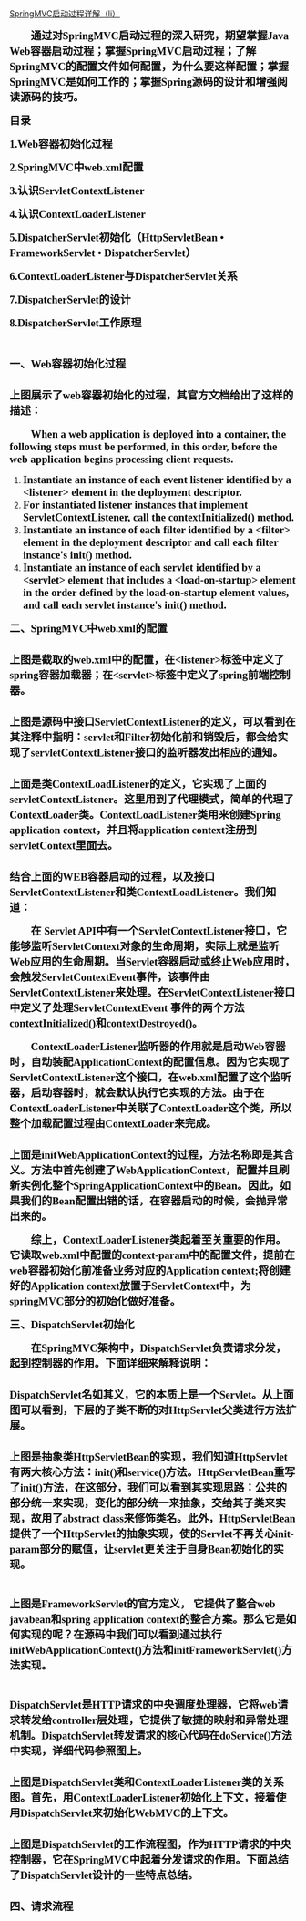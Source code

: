 <div id="post_detail">
<!--done-->
<div class="post">
	<div class="postTitle">
		<a id="cb_post_title_url" class="postTitle2" href="http://www.cnblogs.com/RunForLove/p/5688731.html">SpringMVC启动过程详解（li）</a>
	</div>
	<div id="cnblogs_post_body"><p><span style="color: #0a0a0a;"><strong><span style="font-size: 14pt; font-family: 楷体;">　　通过对SpringMVC启动过程的深入研究，期望掌握Java Web容器启动过程；掌握SpringMVC启动过程；了解SpringMVC的配置文件如何配置，为什么要这样配置；掌握SpringMVC是如何工作的；掌握Spring源码的设计和增强阅读源码的技巧。</span></strong></span></p>
<p><span style="color: #0a0a0a;"><strong><span style="font-size: 14pt; font-family: 楷体;">目录</span></strong></span></p>
<p><span style="color: #0a0a0a;"><strong><span style="font-size: 14pt; font-family: 楷体;">1.Web容器初始化过程 </span></strong></span></p>
<p><span style="color: #0a0a0a;"><strong><span style="font-size: 14pt; font-family: 楷体;">2.SpringMVC中web.xml配置</span></strong></span></p>
<p><span style="color: #0a0a0a;"><strong><span style="font-size: 14pt; font-family: 楷体;">3.认识ServletContextListener </span></strong></span></p>
<p><span style="color: #0a0a0a;"><strong><span style="font-size: 14pt; font-family: 楷体;">4.认识ContextLoaderListener</span></strong></span></p>
<p><span style="color: #0a0a0a;"><strong><span style="font-size: 14pt; font-family: 楷体;">5.DispatcherServlet初始化（<strong>HttpServletBean • FrameworkServlet • DispatcherServlet</strong>）</span></strong></span></p>
<p><span style="color: #0a0a0a;"><strong><span style="font-size: 14pt; font-family: 楷体;">6.ContextLoaderListener与DispatcherServlet关系 </span></strong></span></p>
<p><span style="color: #0a0a0a;"><strong><span style="font-size: 14pt; font-family: 楷体;">7.DispatcherServlet的设计 </span></strong></span></p>
<p><span style="color: #0a0a0a;"><strong><span style="font-size: 14pt; font-family: 楷体;">8.DispatcherServlet工作原理</span></strong></span></p>
<p>&nbsp;</p>
<p><span style="color: #0a0a0a;"><strong><span style="font-size: 14pt; font-family: 楷体;">一、Web容器初始化过程</span></strong></span></p>
<p><span style="color: #0a0a0a;"><strong><span style="font-size: 14pt; font-family: 楷体;"><img style="display: block; margin-left: auto; margin-right: auto;" src="http://images2015.cnblogs.com/blog/671185/201607/671185-20160720111104763-644678711.jpg" alt=""></span></strong></span></p>
<p><span style="color: #0a0a0a;"><strong><span style="font-size: 14pt; font-family: 楷体;">上图展示了web容器初始化的过程，其官方文档给出了这样的描述：</span></strong></span></p>
<p><span style="color: #0a0a0a;"><strong><span style="font-size: 14pt; font-family: 楷体;">　　<span style="font-family: 'times new roman', times;">When a web application is deployed into a container, the following steps must be performed, in this order, before the web application begins processing client requests.</span></span></strong></span></p>
<ol>
<li><span style="color: #0a0a0a;"><strong><span style="font-size: 14pt; font-family: 楷体;"><span style="font-family: 'times new roman', times;">Instantiate an instance of each event listener identified by a &lt;listener&gt; element in the deployment descriptor.</span></span></strong></span></li>
<li><span style="color: #0a0a0a;"><strong><span style="font-size: 14pt; font-family: 楷体;"><span style="font-family: 'times new roman', times;">For instantiated listener instances that implement ServletContextListener, call the contextInitialized() method.</span></span></strong></span></li>
<li><span style="color: #0a0a0a;"><strong><span style="font-size: 14pt; font-family: 楷体;"><span style="font-family: 'times new roman', times;">Instantiate an instance of each filter identified by a &lt;filter&gt; element in the deployment descriptor and call each filter instance's init() method.</span></span></strong></span></li>
<li><span style="color: #0a0a0a;"><strong><span style="font-size: 14pt; font-family: 楷体;"><span style="font-family: 'times new roman', times;">Instantiate an instance of each servlet identified by a &lt;servlet&gt; element that includes a &lt;load-on-startup&gt; element in the order defined by the load-on-startup element values, and call each servlet instance's init() method.</span></span></strong></span></li>
</ol>
<p><span style="color: #0a0a0a;"><strong><span style="font-size: 14pt; font-family: 楷体;">二、SpringMVC中web.xml的配置</span></strong></span></p>
<p><span style="color: #0a0a0a;"><strong><span style="font-size: 14pt; font-family: 楷体;"><img style="display: block; margin-left: auto; margin-right: auto;" src="http://images2015.cnblogs.com/blog/671185/201607/671185-20160720132044247-678052131.jpg" alt=""></span></strong></span></p>
<p><span style="color: #0a0a0a;"><strong><span style="font-size: 14pt; font-family: 楷体;">上图是截取的web.xml中的配置，在&lt;listener&gt;标签中定义了spring容器加载器；在&lt;servlet&gt;标签中定义了spring前端控制器。</span></strong></span></p>
<p><span style="color: #0a0a0a;"><strong><span style="font-size: 14pt; font-family: 楷体;"><img style="display: block; margin-left: auto; margin-right: auto;" src="http://images2015.cnblogs.com/blog/671185/201607/671185-20160720132640904-2126822508.jpg" alt=""></span></strong></span></p>
<p><span style="color: #0a0a0a;"><strong><span style="font-size: 14pt; font-family: 楷体;">上图是源码中接口ServletContextListener的定义，可以看到在其注释中指明：servlet和Filter初始化前和销毁后，都会给实现了servletContextListener接口的监听器发出相应的通知。</span></strong></span></p>
<p><span style="color: #0a0a0a;"><strong><span style="font-size: 14pt; font-family: 楷体;"><img style="display: block; margin-left: auto; margin-right: auto;" src="http://images2015.cnblogs.com/blog/671185/201607/671185-20160720133258763-1052439646.jpg" alt=""></span></strong></span></p>
<p><span style="color: #0a0a0a;"><strong><span style="font-size: 14pt; font-family: 楷体;">上面是类ContextLoadListener的定义，它实现了上面的servletContextListener。这里用到了代理模式，简单的代理了ContextLoader类。ContextLoadListener类用来创建Spring application context，并且将application context注册到servletContext里面去。</span></strong></span></p>
<p><span style="color: #0a0a0a;"><strong><span style="font-size: 14pt; font-family: 楷体;"><img style="display: block; margin-left: auto; margin-right: auto;" src="http://images2015.cnblogs.com/blog/671185/201607/671185-20160720134011451-285549860.jpg" alt=""></span></strong></span></p>
<p><span style="color: #0a0a0a;"><strong><span style="font-size: 14pt; font-family: 楷体;">结合上面的WEB容器启动的过程，以及接口ServletContextListener和类ContextLoadListener。我们知道：</span></strong></span></p>
<p><span style="color: #0a0a0a;"><strong><span style="font-size: 14pt; font-family: 楷体;">　　在&nbsp;Servlet API中有一个ServletContextListener接口，它能够监听ServletContext对象的生命周期，实际上就是监听Web应用的生命周期。当Servlet容器启动或终止Web应用时，会触发ServletContextEvent事件，该事件由ServletContextListener来处理。在ServletContextListener接口中定义了处理ServletContextEvent&nbsp;事件的两个方法contextInitialized()和contextDestroyed()。</span></strong></span></p>
<p><span style="color: #0a0a0a;"><strong><span style="font-size: 14pt; font-family: 楷体;">　　ContextLoaderListener监听器的作用就是启动Web容器时，自动装配ApplicationContext的配置信息。因为它实现了ServletContextListener这个接口，在web.xml配置了这个监听器，启动容器时，就会默认执行它实现的方法。由于在ContextLoaderListener中关联了ContextLoader这个类，所以整个加载配置过程由ContextLoader来完成。</span></strong></span></p>
<p><span style="color: #0a0a0a;"><strong><span style="font-size: 14pt; font-family: 楷体;"><img style="display: block; margin-left: auto; margin-right: auto;" src="http://images2015.cnblogs.com/blog/671185/201607/671185-20160720135158419-1276656479.jpg" alt=""></span></strong></span></p>
<p><span style="color: #0a0a0a;"><strong><span style="font-size: 14pt; font-family: 楷体;">上面是initWebApplicationContext的过程，方法名称即是其含义。方法中首先创建了WebApplicationContext，配置并且刷新实例化整个SpringApplicationContext中的Bean。因此，如果我们的Bean配置出错的话，在容器启动的时候，会抛异常出来的。</span></strong></span></p>
<p><span style="color: #0a0a0a;"><strong><span style="font-size: 14pt; font-family: 楷体;">　　综上，ContextLoaderListener类起着至关重要的作用。它读取web.xml中配置的context-param中的配置文件，提前在web容器初始化前准备业务对应的Application context;将创建好的Application context放置于ServletContext中，为springMVC部分的初始化做好准备。</span></strong></span></p>
<p><span style="color: #0a0a0a;"><strong><span style="font-size: 14pt; font-family: 楷体;">三、DispatchServlet初始化</span></strong></span></p>
<p><span style="color: #0a0a0a;"><strong><span style="font-size: 14pt; font-family: 楷体;">　　在SpringMVC架构中，DispatchServlet负责请求分发，起到控制器的作用。下面详细来解释说明：</span></strong></span></p>
<p><span style="color: #0a0a0a;"><strong><span style="font-size: 14pt; font-family: 楷体;"><img style="display: block; margin-left: auto; margin-right: auto;" src="http://images2015.cnblogs.com/blog/671185/201607/671185-20160720161437779-899505891.jpg" alt=""></span></strong></span></p>
<p><span style="color: #0a0a0a;"><strong><span style="font-size: 14pt; font-family: 楷体;">DispatchServlet名如其义，它的本质上是一个Servlet。从上面图可以看到，下层的子类不断的对HttpServlet父类进行方法扩展。</span></strong></span></p>
<p><span style="color: #0a0a0a;"><strong><span style="font-size: 14pt; font-family: 楷体;"><img style="display: block; margin-left: auto; margin-right: auto;" src="http://images2015.cnblogs.com/blog/671185/201607/671185-20160720162137904-298878839.jpg" alt=""></span></strong></span></p>
<p><span style="color: #0a0a0a;"><strong><span style="font-size: 14pt; font-family: 楷体;">上图是抽象类HttpServletBean的实现，我们知道HttpServlet有两大核心方法：init()和service()方法。HttpServletBean重写了init()方法，在这部分，我们可以看到其实现思路：公共的部分统一来实现，变化的部分统一来抽象，交给其子类来实现，故用了abstract class来修饰类名。此外，HttpServletBean提供了一个HttpServlet的抽象实现，使的Servlet不再关心init-param部分的赋值，让servlet更关注于自身Bean初始化的实现。</span></strong></span></p>
<p><span style="color: #0a0a0a;"><strong><span style="font-size: 14pt; font-family: 楷体;"><img style="display: block; margin-left: auto; margin-right: auto;" src="http://images2015.cnblogs.com/blog/671185/201607/671185-20160720162819451-665037385.jpg" alt=""></span></strong></span></p>
<p><span style="color: #0a0a0a;"><strong><span style="font-size: 14pt; font-family: 楷体;"><img style="display: block; margin-left: auto; margin-right: auto;" src="http://images2015.cnblogs.com/blog/671185/201607/671185-20160720162914622-1742169318.jpg" alt=""></span></strong></span></p>
<p><span style="color: #0a0a0a;"><strong><span style="font-size: 14pt; font-family: 楷体;">上图是FrameworkServlet的官方定义， 它提供了整合web javabean和spring application context的整合方案。那么它是如何实现的呢？在源码中我们可以看到通过执行initWebApplicationContext()方法和initFrameworkServlet()方法实现。</span></strong></span></p>
<p><span style="color: #0a0a0a;"><strong><span style="font-size: 14pt; font-family: 楷体;"><img style="display: block; margin-left: auto; margin-right: auto;" src="http://images2015.cnblogs.com/blog/671185/201607/671185-20160720163830810-423640304.jpg" alt=""></span></strong></span></p>
<p><span style="color: #0a0a0a;"><strong><span style="font-size: 14pt; font-family: 楷体;"><img style="display: block; margin-left: auto; margin-right: auto;" src="http://images2015.cnblogs.com/blog/671185/201607/671185-20160720163844794-374548422.jpg" alt=""></span></strong></span></p>
<p><span style="color: #0a0a0a;"><strong><span style="font-size: 14pt; font-family: 楷体;">DispatchServlet是HTTP请求的中央调度处理器，它将web请求转发给controller层处理，它提供了敏捷的映射和异常处理机制。DispatchServlet转发请求的核心代码在doService()方法中实现，详细代码参照图上。</span></strong></span></p>
<p><span style="color: #0a0a0a;"><strong><span style="font-size: 14pt; font-family: 楷体;"><img style="display: block; margin-left: auto; margin-right: auto;" src="http://images2015.cnblogs.com/blog/671185/201607/671185-20160720164251513-1769278820.jpg" alt=""></span></strong></span></p>
<p><span style="color: #0a0a0a;"><strong><span style="font-size: 14pt; font-family: 楷体;">上图是DispatchServlet类和ContextLoaderListener类的关系图。首先，用ContextLoaderListener初始化上下文，接着使用DispatchServlet来初始化WebMVC的上下文。</span></strong></span></p>
<p><span style="color: #0a0a0a;"><strong><span style="font-size: 14pt; font-family: 楷体;"><img style="display: block; margin-left: auto; margin-right: auto;" src="http://images2015.cnblogs.com/blog/671185/201607/671185-20160720172639154-1984148465.jpg" alt=""></span></strong></span></p>
<p><span style="color: #0a0a0a;"><strong><span style="font-size: 14pt; font-family: 楷体;">上图是DispatchServlet的工作流程图，作为HTTP请求的中央控制器，它在SpringMVC中起着分发请求的作用。下面总结了DispatchServlet设计的一些特点总结。</span></strong></span></p>
<p><span style="color: #0a0a0a;"><strong><span style="font-size: 14pt; font-family: 楷体;"><img style="display: block; margin-left: auto; margin-right: auto;" src="http://images2015.cnblogs.com/blog/671185/201607/671185-20160720172838763-1330150960.jpg" alt=""></span></strong></span></p>
<p><span style="color: #0a0a0a;"><strong><span style="font-size: 14pt; font-family: 楷体;">四、请求流程</span></strong></span></p>
<p><img src="http://images2015.cnblogs.com/blog/671185/201607/671185-20160720173431701-1343611590.png" alt=""></p>
<p>&nbsp;</p></div><div id="MySignature"></div>
<div class="clear"></div>
<div id="blog_post_info_block">
<div id="BlogPostCategory"></div>

